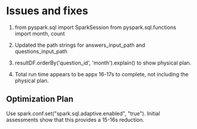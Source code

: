 # Issues and fixes

1. from pyspark.sql import SparkSession
   from pyspark.sql.functions import month, count
  
2. Updated the path strings for answers_input_path and questions_input_path

3. resultDF.orderBy('question_id', 'month').explain() to show physical plan.

5. Total run time appears to be appx 16-17s to complete, not including the physical plan.

## Optimization Plan

Use spark.conf.set("spark.sql.adaptive.enabled", "true"). Initial assessments show that this provides a 15-16s reduction.
